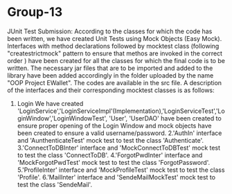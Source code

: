Group-13
========
JUnit Test Submission:
According to the classes for which the code has been written, we have created Unit Tests using Mock Objects (Easy Mock). Interfaces with method declarations followed by mocktest class (following "createstrictmock" pattern to ensure that methos are invoked in the correct order ) have been created for all the classes for which the final code is to be written. 
The necessary jar files that are to be imported and added to the library have been added accordingly in the folder uploaded by the name "OOP Project EWallet". The codes are available in the src file. A description of the interfaces and their corresponding mocktest classes is as follows:
1. Login
  We have created 'LoginService','LoginServiceImpl'(Implementation),'LoginServiceTest','LoginWindow','LoginWindowTest', 'User',  'UserDAO' have been created to ensure proper opening of the Login Window and mock objects have been created to ensure a valid username/password.
2.'AuthIn' interface and 'AunthenticateTest' mock test to test the class 'Authenticate'.
3.'ConnectToDBInter' interface and 'MockConnectToDBTest' mock test to test the class 'ConnectToDB'.
4.'ForgotPwdInter' interface and 'MockForgotPwdTest' mock test to test the class 'ForgotPassword'.
5.'ProfileInter' interface and 'MockProfileTest' mock test to test the class 'Profile'.
6.'MailInter' interface and 'SendeMailMockTest' mock test to test the class 'SendeMail'.
